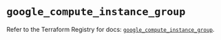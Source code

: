 # `google_compute_instance_group`

Refer to the Terraform Registry for docs: [`google_compute_instance_group`](https://registry.terraform.io/providers/hashicorp/google/6.48.0/docs/resources/compute_instance_group).
